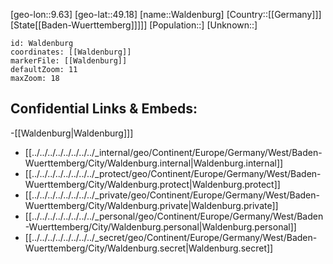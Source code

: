 ﻿---
location: [49.18,9.63]
mapzoom: [7,12] 
mapmarker: city 
type: City
tags:
- geo/City


SpocWebEntityId: 35406
isDeleted: false
confidential: public

---
[geo-lon::9.63]
[geo-lat::49.18]
[name::Waldenburg]
[Country::[[Germany]]]
[State[[Baden-Wuerttemberg]]]]]
[Population::]
[Unknown::]


```leaflet
id: Waldenburg
coordinates: [[Waldenburg]]
markerFile: [[Waldenburg]]
defaultZoom: 11 
maxZoom: 18
```


## Confidential Links & Embeds: 
-[[Waldenburg|Waldenburg]]] 
- [[../../../../../../../../_internal/geo/Continent/Europe/Germany/West/Baden-Wuerttemberg/City/Waldenburg.internal|Waldenburg.internal]] 
- [[../../../../../../../../_protect/geo/Continent/Europe/Germany/West/Baden-Wuerttemberg/City/Waldenburg.protect|Waldenburg.protect]] 
- [[../../../../../../../../_private/geo/Continent/Europe/Germany/West/Baden-Wuerttemberg/City/Waldenburg.private|Waldenburg.private]] 
- [[../../../../../../../../_personal/geo/Continent/Europe/Germany/West/Baden-Wuerttemberg/City/Waldenburg.personal|Waldenburg.personal]] 
- [[../../../../../../../../_secret/geo/Continent/Europe/Germany/West/Baden-Wuerttemberg/City/Waldenburg.secret|Waldenburg.secret]] 
